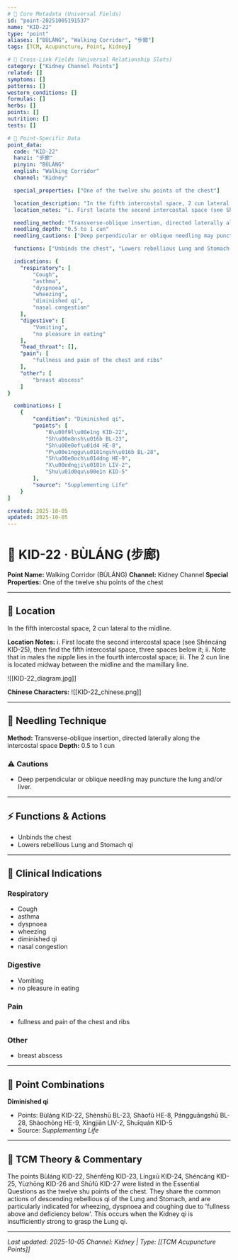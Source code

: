 ```yaml
---
# 🔹 Core Metadata (Universal Fields)
id: "point-20251005191537"
name: "KID-22"
type: "point"
aliases: ["BÙLÁNG", "Walking Corridor", "步廊"]
tags: [TCM, Acupuncture, Point, Kidney]

# 🔹 Cross-Link Fields (Universal Relationship Slots)
category: ["Kidney Channel Points"]
related: []
symptoms: []
patterns: []
western_conditions: []
formulas: []
herbs: []
points: []
nutrition: []
tests: []

# 🔹 Point-Specific Data
point_data:
  code: "KID-22"
  hanzi: "步廊"
  pinyin: "BÙLÁNG"
  english: "Walking Corridor"
  channel: "Kidney"

  special_properties: ["One of the twelve shu points of the chest"]

  location_description: "In the fifth intercostal space, 2 cun lateral to the midline."
  location_notes: "i. First locate the second intercostal space (see Shéncáng KID-25), then find the fifth intercostal space, three spaces below it; ii. Note that in males the nipple lies in the fourth intercostal space; iii. The 2 cun line is located midway between the midline and the mamillary line."

  needling_method: "Transverse-oblique insertion, directed laterally along the intercostal space"
  needling_depth: "0.5 to 1 cun"
  needling_cautions: ["Deep perpendicular or oblique needling may puncture the lung and/or liver."]

  functions: ["Unbinds the chest", "Lowers rebellious Lung and Stomach qi"]

  indications: {
    "respiratory": [
        "Cough",
        "asthma",
        "dyspnoea",
        "wheezing",
        "diminished qi",
        "nasal congestion"
    ],
    "digestive": [
        "Vomiting",
        "no pleasure in eating"
    ],
    "head_throat": [],
    "pain": [
        "fullness and pain of the chest and ribs"
    ],
    "other": [
        "breast abscess"
    ]
}

  combinations: [
    {
        "condition": "Diminished qi",
        "points": [
            "B\u00f9l\u00e1ng KID-22",
            "Sh\u00e8nsh\u016b BL-23",
            "Sh\u00e0of\u01d4 HE-8",
            "P\u00e1nggu\u0101ngsh\u016b BL-28",
            "Sh\u00e0och\u014dng HE-9",
            "X\u00edngji\u0101n LIV-2",
            "Shu\u01d0qu\u00e1n KID-5"
        ],
        "source": "Supplementing Life"
    }
]

created: 2025-10-05
updated: 2025-10-05
---
```


# 📍 KID-22 · BÙLÁNG (步廊)

**Point Name:** Walking Corridor (BÙLÁNG)
**Channel:** Kidney Channel
**Special Properties:** One of the twelve shu points of the chest

---

## 📍 Location

In the fifth intercostal space, 2 cun lateral to the midline.

**Location Notes:**
i. First locate the second intercostal space (see Shéncáng KID-25), then find the fifth intercostal space, three spaces below it; ii. Note that in males the nipple lies in the fourth intercostal space; iii. The 2 cun line is located midway between the midline and the mamillary line.

![[KID-22_diagram.jpg]]

**Chinese Characters:** ![[KID-22_chinese.png]]

---

## 🔧 Needling Technique

**Method:** Transverse-oblique insertion, directed laterally along the intercostal space
**Depth:** 0.5 to 1 cun

### ⚠️ Cautions
- Deep perpendicular or oblique needling may puncture the lung and/or liver.

---

## ⚡ Functions & Actions
- Unbinds the chest
- Lowers rebellious Lung and Stomach qi

---

## 🎯 Clinical Indications

### Respiratory
- Cough
- asthma
- dyspnoea
- wheezing
- diminished qi
- nasal congestion

### Digestive
- Vomiting
- no pleasure in eating

### Pain
- fullness and pain of the chest and ribs

### Other
- breast abscess

---

## 🔗 Point Combinations

**Diminished qi**
- Points: Bùláng KID-22, Shènshū BL-23, Shàofǔ HE-8, Pángguāngshū BL-28, Shàochōng HE-9, Xíngjiān LIV-2, Shuǐquán KID-5
- Source: *Supplementing Life*

---

## 🧬 TCM Theory & Commentary

The points Bùláng KID-22, Shénfēng KID-23, Língxū KID-24, Shéncáng KID-25, Yùzhōng KID-26 and Shūfǔ KID-27 were listed in the Essential Questions as the twelve shu points of the chest. They share the common actions of descending rebellious qi of the Lung and Stomach, and are particularly indicated for wheezing, dyspnoea and coughing due to 'fullness above and deficiency below'. This occurs when the Kidney qi is insufficiently strong to grasp the Lung qi.

---

*Last updated: 2025-10-05*
*Channel: Kidney | Type: [[TCM Acupuncture Points]]*
